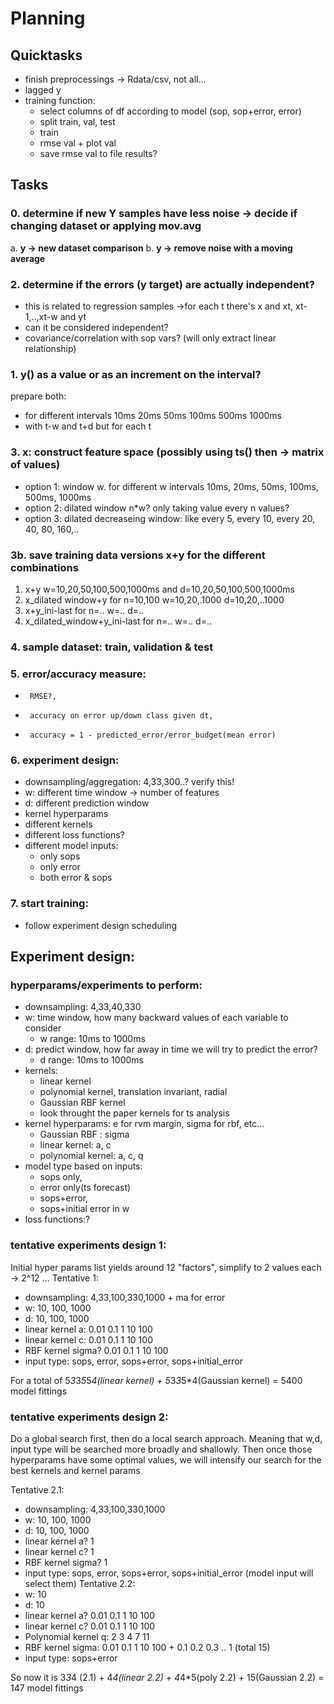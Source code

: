 # Planning

## Quicktasks

* finish preprocessings -> Rdata/csv, not all...
* lagged y
* training function:
  * select columns of df according to model (sop, sop+error, error)
  * split train, val, test
  * train
  * rmse val + plot val
  * save rmse val to file results?

## Tasks

### 0. determine if new Y samples have less noise -> decide if changing dataset or applying mov.avg
  a. __y -> new dataset comparison__
  b. __y -> remove noise with a moving average__

###  2. determine if the errors (y target) are actually independent?
  * this is related to regression samples ->for each t there's x and xt, xt-1,..,xt-w and yt
  * can it be considered independent?
  * covariance/correlation with sop vars? (will only extract linear relationship)

###  1. y() as a value or as an increment on the interval?
  prepare both:
  * for different intervals 10ms 20ms 50ms 100ms 500ms 1000ms
  * with t-w and t+d but for each t

###  3. x: construct feature space (possibly using ts() then -> matrix of values)
  * option 1: window w. for different w intervals 10ms, 20ms, 50ms, 100ms, 500ms, 1000ms
  * option 2: dilated window n*w? only taking value every n values? 
  * option 3: dilated decreaseing window: like every 5, every 10, every 20, 40, 80, 160,..

### 3b. save training data versions x+y for the different combinations
  1. x+y w=10,20,50,100,500,1000ms and d=10,20,50,100,500,1000ms
  2. x_dilated window+y  for n=10,100 w=10,20,.1000 d=10,20,..1000
  3. x+y_ini-last for n=.. w=.. d=..
  4. x_dilated_window+y_ini-last for n=.. w=.. d=..


### 4. sample dataset: train, validation & test

### 5. error/accuracy measure: 
  *      RMSE?, 
  *      accuracy on error up/down class given dt,
  *      accuracy = 1 - predicted_error/error_budget(mean error)  

### 6. experiment design: 
  - downsampling/aggregation: 4,33,300..? verify this!
  - w: different time window -> number of features
  - d: different prediction window
  - kernel hyperparams
  - different kernels
  - different loss functions?
  - different model inputs: 
    - only sops
    - only error
    - both error & sops

### 7. start training:
  - follow experiment design scheduling


## Experiment design:

### hyperparams/experiments to perform:

* downsampling: 4,33,40,330
* w: time window, how many backward values of each variable to consider
  * w range: 10ms to 1000ms
* d: predict window, how far away in time we will try to predict the error?
  * d range: 10ms to 1000ms
* kernels: 
  * linear kernel
  * polynomial kernel, translation invariant, radial
  * Gaussian RBF kernel
  * look throught the paper kernels for ts analysis
* kernel hyperparams: e for rvm margin, sigma for rbf, etc...
  * Gaussian RBF : sigma 
  * linear kernel: a, c
  * polynomial kernel: a, c, q
* model type based on inputs: 
  * sops only,
  * error only(ts forecast) 
  * sops+error, 
  * sops+initial error in w
* loss functions:?

### tentative experiments design 1:

Initial hyper params list yields around 12 "factors", simplify to 2 values each -> 2^12 ...
Tentative 1:
  * downsampling: 4,33,100,330,1000 + ma for error
  * w: 10, 100, 1000
  * d: 10, 100, 1000
  * linear kernel a:  0.01 0.1 1 10 100
  * linear kernel c:  0.01 0.1 1 10 100
  * RBF kernel sigma? 0.01 0.1 1 10 100
  * input type: sops, error, sops+error, sops+initial_error

For a total of 5*3*3*5*5*4(linear kernel) + 5*3*3*5*4(Gaussian kernel) = 5400 model fittings 


### tentative experiments design 2:

Do a global search first, then do a local search approach. Meaning that w,d, input type will be searched more broadly and shallowly. Then once those hyperparams have some optimal values, we will intensify our search for the best kernels and kernel params

Tentative 2.1:
  * downsampling: 4,33,100,330,1000
  * w: 10, 100, 1000
  * d: 10, 100, 1000
  * linear kernel a?  1
  * linear kernel c?  1
  * RBF kernel sigma? 1
  * input type: sops, error, sops+error, sops+initial_error (model input will select them)
Tentative 2.2:
  * w: 10
  * d: 10
  * linear kernel a?  0.01 0.1 1 10 100
  * linear kernel c?  0.01 0.1 1 10 100
  * Polynomial kernel q: 2 3 4 7 11
  * RBF kernel sigma: 0.01 0.1 1 10 100 + 0.1 0.2 0.3 .. 1 (total 15)
  * input type: sops+error 

So now it is 3*3*4 (2.1) + 4*4(linear 2.2) + 4*4*5(poly 2.2) + 15(Gaussian 2.2) = 147 model fittings
